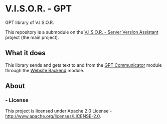 # V.I.S.O.R. - GPT
GPT library of V.I.S.O.R.

This repository is a submodule on the [V.I.S.O.R. - Server Version Assistant](https://github.com/Edw590/VISOR---Server-Version-Assistant) project (the main project).

## What it does
This library sends and gets text to and from the [GPT Communicator](https://github.com/Edw590/VISOR-GPTCommunicator)
module through the [Website Backend](https://github.com/Edw590/VISOR-WebsiteBackend) module.

## About
### - License
This project is licensed under Apache 2.0 License - http://www.apache.org/licenses/LICENSE-2.0.
